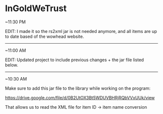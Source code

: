 # InGoldWeTrust

~11:30 PM

EDIT: I made it so the rs2xml jar is not needed anymore, and all items are up to date based of the wowhead website.

-----------------------------------------------------------

~11:00 AM

EDIT: Updated project to include previous changes + the jar file listed below.

------------------------------------------------------------

~10:30 AM

Make sure to add this jar file to the library while working on the program:

https://drive.google.com/file/d/0B2UtOX3Bt5WDUVBHRjRQbVVxUUk/view

That allows us to read the XML file for item ID -> item name conversion
